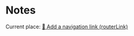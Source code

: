 # Notes

Current place:
[🔖 Add a navigation link (routerLink)](https://angular.io/tutorial/toh-pt5#add-a-navigation-link-routerlink)
